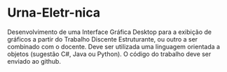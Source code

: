 # Urna-Eletr-nica
Desenvolvimento de uma Interface Gráfica Desktop para a exibição de gráficos a partir do Trabalho Discente Estruturante, ou outro a ser combinado com o docente. Deve ser utilizada uma linguagem orientada a objetos (sugestão C#, Java ou Python). O código do trabalho deve ser enviado ao github. 

